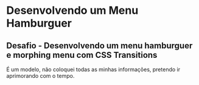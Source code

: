 # Desenvolvendo um Menu Hamburguer
## Desafio - Desenvolvendo um menu hamburguer e morphing menu com CSS Transitions
É um modelo, não coloquei todas as minhas informações, pretendo ir aprimorando com o tempo.
